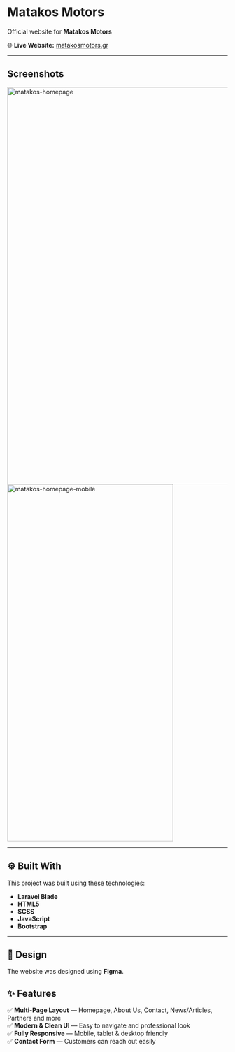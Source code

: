 # Matakos Motors



Official website for **Matakos Motors**

🌐 **Live Website:** [matakosmotors.gr](http://www.matakosmotors.gr/)

---


## Screenshots

<img width="1899" height="909" alt="matakos-homepage" src="https://github.com/user-attachments/assets/3127418c-d61f-4a34-924a-92fbce77e3d4" />
<img width="379" height="817" alt="matakos-homepage-mobile" src="https://github.com/user-attachments/assets/f9ce6c91-3d41-4ef7-bff7-d17a95da2acc" />


---

## ⚙️ Built With

This project was built using these technologies:
- **Laravel Blade**
- **HTML5**
- **SCSS**
- **JavaScript**
- **Bootstrap**
---

## 🎨 Design

The website was designed using **Figma**.  


## ✨ Features

✅ **Multi-Page Layout** — Homepage, About Us, Contact, News/Articles, Partners and more  
✅ **Modern & Clean UI** — Easy to navigate and professional look  
✅ **Fully Responsive** — Mobile, tablet & desktop friendly  
✅ **Contact Form** — Customers can reach out easily  


